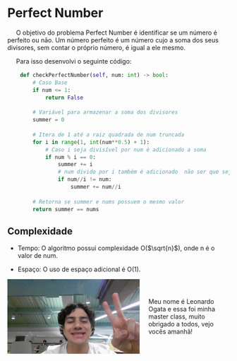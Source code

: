# Perfect Number

&nbsp;&nbsp;&nbsp;&nbsp; O objetivo do problema Perfect Number é identificar se um número é perfeito ou não. Um número perfeito é um número cujo a soma dos seus divisores, sem contar o próprio número, é igual a ele mesmo.

&nbsp;&nbsp;&nbsp;&nbsp; Para isso desenvolvi o seguinte código: 

```python
    def checkPerfectNumber(self, num: int) -> bool:
        # Caso Base
        if num <= 1:
            return False

        # Variável para armazenar a soma dos divisores
        summer = 0

        # Itera de 1 até a raiz quadrada de num truncada
        for i in range(1, int(num**0.5) + 1):
            # Caso i seja divisível por num é adicionado a soma
            if num % i == 0:
                summer += i
                # num divido por i também é adicionado  não ser que seja o próprio número
                if num//i != num:
                    summer += num//i 

        # Retorna se summer e nums possuem o mesmo valor
        return summer == nums
```

## Complexidade
- Tempo: O algoritmo possui complexidade O($\sqrt{n}$), onde n é o valor de num.

- Espaço: O uso de espaço adicional é O(1).

<div style="display: flex; align-items: center; justify-content: center;">
    <img src="leoogata100.jpg" alt="leoogata" style="width: 300px; height: auto; margin-right: 20px;">
    <div>
        <p>Meu nome é Leonardo Ogata e essa foi minha master class, muito obrigado a todos, vejo vocês amanhã!</p>
    </div>
</div>
